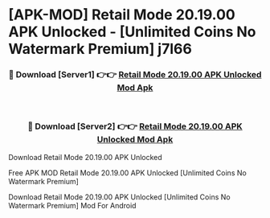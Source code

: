 # [APK-MOD] Retail Mode 20.19.00 APK Unlocked - [Unlimited Coins No Watermark Premium] j7l66



<div align="center">
<h3>🔴 Download [Server1] 👉👉 <a href="https://momento.my/?title=Retail_Mode_20.19.00_APK_Unlocked">Retail Mode 20.19.00 APK Unlocked Mod Apk</a></h3><br>

<h3>🔴 Download [Server2] 👉👉 <a href="https://momento.my/?title=Retail_Mode_20.19.00_APK_Unlocked">Retail Mode 20.19.00 APK Unlocked Mod Apk</a></h3>
</div>



Download Retail Mode 20.19.00 APK Unlocked 

Free APK MOD Retail Mode 20.19.00 APK Unlocked [Unlimited Coins No Watermark Premium]

Download Retail Mode 20.19.00 APK Unlocked [Unlimited Coins No Watermark Premium] Mod For Android
